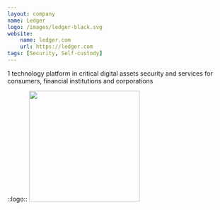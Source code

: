 ```yaml
---
layout: company
name: Ledger
logo: /images/ledger-black.svg
website:
    name: ledger.com
    url: https://ledger.com
tags: [Security, Self-custody]
---
```


<div class="grid grid-cols-1 justify-center items-center h-75">
    <div class="cornered w-90">
        <div class="align-left text-xl">
            <span class="float-left pr-5">
                <span class="text-3xl accent"><carbon-hashtag/></span>
                <span class="text-5em align-bottom font-600 accent">1</span>
            </span>
            technology platform in critical digital assets security and services for consumers, financial institutions and corporations
        </div>
    </div>
</div>

::logo::
<img src="/images/ledger.svg" width="250" class="">

<!--

-->
